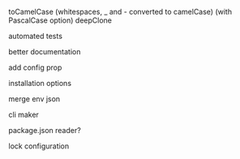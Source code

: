 toCamelCase (whitespaces, _ and - converted to camelCase) (with PascalCase option)
deepClone

automated tests

better documentation

add config prop

installation options

merge env json

cli maker

package.json reader?

lock configuration
